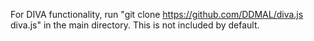 For DIVA functionality, run "git clone https://github.com/DDMAL/diva.js diva.js" in the main directory. This is not included by default.